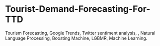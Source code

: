 # Tourist-Demand-Forecasting-For-TTD
Tourism Forecasting, Google Trends, Twitter sentiment analysis, , Natural Language Processing, Boosting Machine, LGBMR, Machine Learning. 
